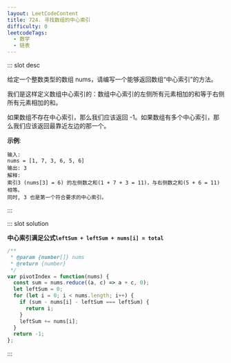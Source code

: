 ```yaml
---
layout: LeetCodeContent
title: 724. 寻找数组的中心索引
difficulty: 0
leetcodeTags:
  - 数学
  - 链表
---
```



::: slot desc

给定一个整数类型的数组 nums，请编写一个能够返回数组“中心索引”的方法。

我们是这样定义数组中心索引的：数组中心索引的左侧所有元素相加的和等于右侧所有元素相加的和。

如果数组不存在中心索引，那么我们应该返回 -1。如果数组有多个中心索引，那么我们应该返回最靠近左边的那一个。

**示例**:

```
输入: 
nums = [1, 7, 3, 6, 5, 6]
输出: 3
解释: 
索引3 (nums[3] = 6) 的左侧数之和(1 + 7 + 3 = 11)，与右侧数之和(5 + 6 = 11)相等。
同时, 3 也是第一个符合要求的中心索引。
```
:::


::: slot solution

**中心索引满足公式`leftSum + leftSum + nums[i] = total`**

```javascript
/**
 * @param {number[]} nums
 * @return {number}
 */
var pivotIndex = function(nums) {
  const sum = nums.reduce((a, c) => a + c, 0);
  let leftSum = 0;
  for (let i = 0; i < nums.length; i++) {
    if (sum - nums[i] - leftSum === leftSum) {
      return i;
    }
    leftSum += nums[i];
  }
  return -1;
};
```

:::